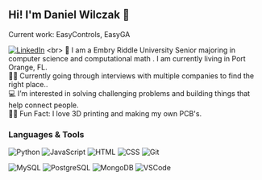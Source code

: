 ## Hi! I'm Daniel Wilczak 👋
Current work: EasyControls, EasyGA

[![LinkedIn](https://img.shields.io/badge/LinkedIn-0077B5?style=for-the-badge&logo=linkedin&logoColor=white)]([https://www.linkedin.com/in/alysha-gilliard-077aa2a8/](https://www.linkedin.com/in/danielwilczak/))
<br>
👋 I am a Embry Riddle University Senior majoring in computer science and computational math  . I am currently living in Port Orange, FL.
<br>
👩‍🏫 Currently going through interviews with multiple companies to find the right place..
<br>
💻 I’m interested in solving challenging problems and building things that help connect people.
<br> 
🧘‍♀️ Fun Fact: I love 3D printing and making my own PCB's.


### Languages & Tools

![Python](https://img.shields.io/badge/Python-3776AB?style=plastic&logo=python&logoColor=white)
![JavaScript](https://img.shields.io/badge/JavaScript-F7DF1E?style=plastic&logo=javascript&logoColor=black)
![HTML](https://img.shields.io/badge/HTML5-E34F26?style=plastic&logo=html5&logoColor=white)
![CSS](https://img.shields.io/badge/CSS3-1572B6?style=plastic&logo=css3&logoColor=white)
![Git](https://img.shields.io/badge/Git%20-%23F05033.svg?style=plastic&logo=git&logoColor=white)

![MySQL](https://img.shields.io/badge/MySQL-%2300f.svg?style=plastic&logo=mysql&logoColor=white)
![PostgreSQL](https://img.shields.io/badge/PostgreSQL-%23316192.svg??style=plastic&logo=postgresql&logoColor=white)
![MongoDB](https://img.shields.io/badge/MongoDB-%234ea94b.svg??style=plastic&logo=mongodb&logoColor=white)
![VSCode](https://img.shields.io/badge/VS%20Code%20-%23007ACC.svg?style=plastic&logo=visual-studio-code&logoColor=white)
